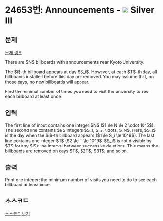 # 24653번: Announcements - <img src="https://static.solved.ac/tier_small/8.svg" style="height:20px" /> Silver III

<!-- performance -->

<!-- 문제 제출 후 깃허브에 푸시를 했을 때 제출한 코드의 성능이 입력될 공간입니다.-->

<!-- end -->

## 문제

[문제 링크](https://boj.kr/24653)


<p>There are $N$ billboards with announcements near Kyoto University.</p>

<p>The $i$-th billboard appears at day $S_i$. However, at each $T$-th day, all billboards installed before this day are removed. You may assume that, on those days, no new billboards will appear.</p>

<p>Find the minimal number of times you need to visit the university to see each billboard at least once.</p>



## 입력


<p>The first line of input contains one integer $N$ ($1 \le N \le 2 \cdot 10^5$). The second line contains $N$ integers $S_1, S_2, \ldots, S_N$. Here, $S_i$ is the day when the $i$-th billboard appears ($1 \le S_i \le 10^9$). The last line contains one integer $T$ ($2 \le T \le 10^9$, $S_i$ is not divisible by $T$ for any $i$): the interval between successive deletions. This means the billboards are removed on days $T$, $2T$, $3T$, and so on.</p>



## 출력


<p>Print one integer: the minimum number of visits you need to do to see each billboard at least once.</p>



## 소스코드

[소스코드 보기](Announcements.cpp)